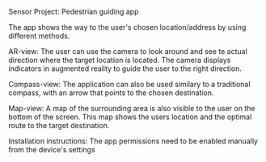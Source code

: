 Sensor Project: Pedestrian guiding app

The app shows the way to the user's chosen location/address by using different methods.

AR-view: 
The user can use the camera to look around and see te actual direction where the target location is located. The camera displays indicators in augmented reality to guide the user to the right direction.

Compass-view:
The application can also be used similary to a traditional compass, with an arrow that points to the chosen destination.

Map-view:
A map of the surrounding area is also visible to the user on the bottom of the screen. This map shows the users location and the optimal route to the target destination.


Installation instructions:
The app permissions need to be enabled manually from the device's settings

